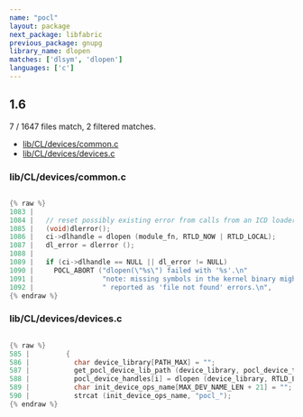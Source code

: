 ```yaml
---
name: "pocl"
layout: package
next_package: libfabric
previous_package: gnupg
library_name: dlopen
matches: ['dlsym', 'dlopen']
languages: ['c']
---
```

## 1.6
7 / 1647 files match, 2 filtered matches.

 - [lib/CL/devices/common.c](#libcldevicescommonc)
 - [lib/CL/devices/devices.c](#libcldevicesdevicesc)

### lib/CL/devices/common.c

```c

{% raw %}
1083 | 
1084 |   // reset possibly existing error from calls from an ICD loader
1085 |   (void)dlerror();
1086 |   ci->dlhandle = dlopen (module_fn, RTLD_NOW | RTLD_LOCAL);
1087 |   dl_error = dlerror ();
1088 | 
1089 |   if (ci->dlhandle == NULL || dl_error != NULL)
1090 |     POCL_ABORT ("dlopen(\"%s\") failed with '%s'.\n"
1091 |                 "note: missing symbols in the kernel binary might be"
1092 |                 " reported as 'file not found' errors.\n",
{% endraw %}

```
### lib/CL/devices/devices.c

```c

{% raw %}
585 |         {
586 |           char device_library[PATH_MAX] = "";
587 |           get_pocl_device_lib_path (device_library, pocl_device_types[i]);
588 |           pocl_device_handles[i] = dlopen (device_library, RTLD_LAZY);
589 |           char init_device_ops_name[MAX_DEV_NAME_LEN + 21] = "";
590 |           strcat (init_device_ops_name, "pocl_");
{% endraw %}

```